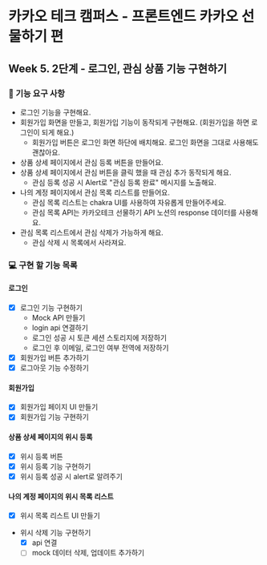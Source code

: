 # 카카오 테크 캠퍼스 - 프론트엔드 카카오 선물하기 편

## Week 5. 2단계 - 로그인, 관심 상품 기능 구현하기

### 🚀 기능 요구 사항

- 로그인 기능을 구현해요.
- 회원가입 화면을 만들고, 회원가입 기능이 동작되게 구현해요. (회원가입을 하면 로그인이 되게 해요.)
  - 회원가입 버튼은 로그인 화면 하단에 배치해요. 로그인 화면을 그대로 사용해도 괜찮아요.
- 상품 상세 페이지에서 관심 등록 버튼을 만들어요.
- 상품 상세 페이지에서 관심 버튼을 클릭 했을 때 관심 추가 동작되게 해요.
  - 관심 등록 성공 시 Alert로 "관심 등록 완료" 메시지를 노출해요.
- 나의 계정 페이지에서 관심 목록 리스트를 만들어요.
  - 관심 목록 리스트는 chakra UI를 사용하여 자유롭게 만들어주세요.
  - 관심 목록 API는 카카오테크 선물하기 API 노션의 response 데이터를 사용해요.
- 관심 목록 리스트에서 관심 삭제가 가능하게 해요.
  - 관심 삭제 시 목록에서 사라져요.

### 💻 구현 할 기능 목록

#### 로그인

- [x] 로그인 기능 구현하기
  - Mock API 만들기
  - login api 연결하기
  - 로그인 성공 시 토큰 세션 스토리지에 저장하기
  - 로그인 후 이메일, 로그인 여부 전역에 저장하기
- [x] 회원가입 버튼 추가하기
- [x] 로그아웃 기능 수정하기

#### 회원가입

- [x] 회원가입 페이지 UI 만들기
- [x] 회원가입 기능 구현하기

#### 상품 상세 페이지의 위시 등록

- [x] 위시 등록 버튼
- [x] 위시 등록 기능 구현하기
- [x] 위시 등록 성공 시 alert로 알려주기

#### 나의 계정 페이지의 위시 목록 리스트

- [x] 위시 목록 리스트 UI 만들기
- 위시 삭제 기능 구현하기
  - [x] api 연결
  - [ ] mock 데이터 삭제, 업데이트 추가하기

